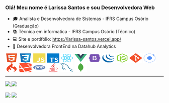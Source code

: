 ### Olá! Meu nome é Larissa Santos e sou Desenvolvedora Web

* :mortar_board: Analista e Desenvolvedora de Sistemas - IFRS Campus Osório (Graduação)
* :books: Técnica em informatica - IFRS Campus Osório (Técnico)
* :computer: Site e portifólio: https://larissa-santos.vercel.app/
* :briefcase: Desenvolvedora FrontEnd na Datahub Analytics

 <div style="display: inline_block">
  <img align="center" alt="Lari-HTML" height="30" width="40" src="https://raw.githubusercontent.com/devicons/devicon/master/icons/html5/html5-original.svg"/>
  <img align="center" alt="Lari-CSS" height="30" width="40" src="https://raw.githubusercontent.com/devicons/devicon/master/icons/css3/css3-original.svg"/>
  <img align="center" alt="Lari-Js" height="30" width="40" src="https://raw.githubusercontent.com/devicons/devicon/master/icons/javascript/javascript-plain.svg"/>
  <img align="center" alt="Lari-Ts" height="30" width="40" src="https://raw.githubusercontent.com/devicons/devicon/master/icons/typescript/typescript-plain.svg"/>
  <img align="center" alt="Lari-React" height="30" width="40" src="https://raw.githubusercontent.com/devicons/devicon/master/icons/react/react-original.svg"/>
  <img align="center" alt="Lari-Vue" height="30" width="40" src="https://raw.githubusercontent.com/devicons/devicon/master/icons/vuejs/vuejs-original.svg"/>
  <img align="center" alt="Lari-Bootstrap" height="30" width="40" src="https://raw.githubusercontent.com/devicons/devicon/master/icons/bootstrap/bootstrap-plain.svg"/>
  <img align="center" alt="Lari-jquery" height="30" width="40" src="https://raw.githubusercontent.com/devicons/devicon/master/icons/jquery/jquery-plain.svg"/>
  <img align="center" alt="Lari-nodejs" height="30" width="40" src="https://raw.githubusercontent.com/devicons/devicon/master/icons/nodejs/nodejs-plain.svg"/>
  <img align="center" alt="Lari-git" height="30" width="40" src="https://raw.githubusercontent.com/devicons/devicon/master/icons/git/git-plain.svg"/>
  <img align="center" alt="Lari-ionic" height="30" width="40" src="https://raw.githubusercontent.com/devicons/devicon/master/icons/ionic/ionic-original.svg"/>
  <img align="center" alt="Lari-Codeigniter" height="30" width="40" src="https://raw.githubusercontent.com/devicons/devicon/master/icons/codeigniter/codeigniter-plain.svg">
  <img align="center" alt="Lari-Codeigniter" height="30" width="40" src="https://raw.githubusercontent.com/devicons/devicon/master/icons/laravel/laravel-plain.svg">
   <img align="center" alt="Lari-php" height="30" width="40" src="https://raw.githubusercontent.com/devicons/devicon/master/icons/php/php-plain.svg">
  <img align="center" alt="Lari-java" height="30" width="40" src="https://raw.githubusercontent.com/devicons/devicon/master/icons/java/java-plain.svg">
  <img align="center" alt="Lari-mysql" height="30" width="40" src="https://raw.githubusercontent.com/devicons/devicon/master/icons/mysql/mysql-plain.svg">
  <img align="center" alt="Lari-mongodb" height="30" width="40" src="https://raw.githubusercontent.com/devicons/devicon/master/icons/mongodb/mongodb-plain.svg">
 </div><hr>
 
<div>
  <a href="https://github.com/larimoro20">
  <img height="180em" src="https://github-readme-stats.vercel.app/api?username=larimoro20&show_icons=true&theme=dark&include_all_commits=true&count_private=false"/>
  <img height="180em" src="https://github-readme-stats.vercel.app/api/top-langs/?username=larimoro20&layout=compact&langs_count=7&theme=dark"/>
</div><br>
 
<div> 
  <a href="https://twitter.com/larim_santos" target="_blank"><img src="https://img.shields.io/badge/-Twitter-%231d9bf0?style=for-the-badge&logo=Twitter&logoColor=white" target="_blank"></a>
  <a href="https://www.linkedin.com/in/lari-moro-ss" target="_blank"><img src="https://img.shields.io/badge/-LinkedIn-%230077B5?style=for-the-badge&logo=linkedin&logoColor=white" target="_blank"></a> 
</div> 
